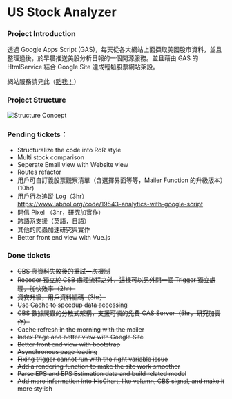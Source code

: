 # US Stock Analyzer

### Project Introduction
透過 Google Apps Script (GAS)，每天從各大網站上面擷取美國股市資料，並且整理過後，於早晨推送美股分析日報的一個開源服務。並且藉由 GAS 的 HtmlService 結合 Google Site 達成輕鬆股票網站架設。

網站服務請見此（[點我！](https://sites.google.com/view/us-stock-today/home)）

### Project Structure
![Structure Concept](https://github.com/kkmanwilliam/US_Stock_Analyzer/blob/master/StructureMap/US%20Stock%20Analysis-Project%20Structure.png)

### Pending tickets：
* Structuralize the code into RoR style
* Multi stock comparison
* Seperate Email view with Website view
* Routes refactor
* 用戶可自訂義股票觀察清單（含選擇界面等等，Mailer Function 的升級版本）(10hr)
* 用戶行為追蹤 Log（3hr）<br>
  https://www.labnol.org/code/19543-analytics-with-google-script
* 開信 Pixel （3hr，研究加實作）
* 跨語系支援（英語，日語）
* 其他的爬蟲加速研究與實作
* Better front end view with Vue.js


### Done tickets 
* ~~CBS 爬資料失敗後的重試一次機制~~
* ~~Recoder 獨立於 CSB 處理流程之外，這樣可以另外開一個 Trigger 獨立處理，加快效率（2hr）~~
* ~~資安升級，用戶資料編碼（3hr）~~
* ~~Use Cache to speedup data accessing~~
* ~~CBS 數據爬蟲的分散式架構，支援可憐的免費 GAS Server（5hr，研究加實作）~~
* ~~Cache refresh in the morning with the mailer~~
* ~~Index Page and better view with Google Site~~
* ~~Better front end view with bootstrap~~
* ~~Asynchronous page loading~~
* ~~Fixing trigger cannot run with the right variable issue~~
* ~~Add a rendering function to make the site work smoother~~
* ~~Parse EPS and EPS Estimation data and build related model~~
* ~~Add more information into HisChart, like volumn, CBS signal, and make it more stylish~~
